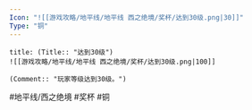 ```yaml
---
Icon: "![[游戏攻略/地平线/地平线 西之绝境/奖杯/达到30级.png|30]]"
Type: "铜"
---
```

```ad-common-bronze-trophy
title: (Title:: "达到30级")
![[游戏攻略/地平线/地平线 西之绝境/奖杯/达到30级.png|100]]

(Comment:: "玩家等级达到30级。")
```

#地平线/西之绝境 #奖杯 #铜
